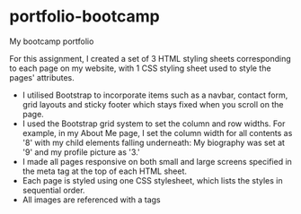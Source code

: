 # portfolio-bootcamp
My bootcamp portfolio

For this assignment, I created a set of 3 HTML styling sheets corresponding to each page on my website, with 1 CSS styling sheet used to style the pages' attributes. 

- I utilised Bootstrap to incorporate items such as a navbar, contact form, grid layouts and sticky footer which stays fixed when you scroll on the page. 
- I used the Bootstrap grid system to set the column and row widths. For example, in my About Me page, I set the column width for all contents as '8' with my child elements falling underneath: My biography was set at '9' and my profile picture as '3.'
- I made all pages responsive on both small and large screens specified in the meta tag at the top of each HTML sheet. 
- Each page is styled using one CSS stylesheet, which lists the styles in sequential order. 
- All images are referenced with a tags 

